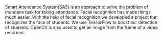 Smart Attendance System(SAS) is an approach to solve the problem of mundane task for taking attendance. Facial recognition has made things much easier. With the help of facial recognition we developed a project that recognizes the face of students.
We use TensorFlow to boost our detection of students. OpenCV is also used to get an image from the frame of a video recorded.

